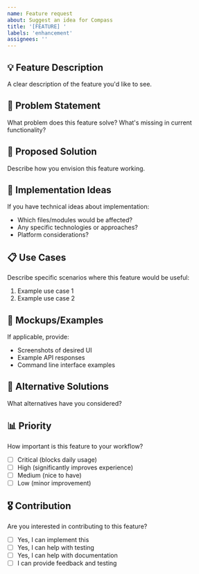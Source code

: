 ```yaml
---
name: Feature request
about: Suggest an idea for Compass
title: '[FEATURE] '
labels: 'enhancement'
assignees: ''
---
```


## 💡 Feature Description
A clear description of the feature you'd like to see.

## 🎯 Problem Statement
What problem does this feature solve? What's missing in current functionality?

## 🚀 Proposed Solution
Describe how you envision this feature working.

## 🔧 Implementation Ideas
If you have technical ideas about implementation:
- Which files/modules would be affected?
- Any specific technologies or approaches?
- Platform considerations?

## 📋 Use Cases
Describe specific scenarios where this feature would be useful:
1. Example use case 1
2. Example use case 2

## 🎨 Mockups/Examples
If applicable, provide:
- Screenshots of desired UI
- Example API responses
- Command line interface examples

## 🔄 Alternative Solutions
What alternatives have you considered?

## 📊 Priority
How important is this feature to your workflow?
- [ ] Critical (blocks daily usage)
- [ ] High (significantly improves experience)
- [ ] Medium (nice to have)
- [ ] Low (minor improvement)

## 🎖️ Contribution
Are you interested in contributing to this feature?
- [ ] Yes, I can implement this
- [ ] Yes, I can help with testing
- [ ] Yes, I can help with documentation
- [ ] I can provide feedback and testing
